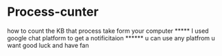 # Process-cunter
how to count the KB that process take form your computer
***** I used google chat platform to get a notificitaion ******
u can use any platfrom u want 
good luck and have fan 
